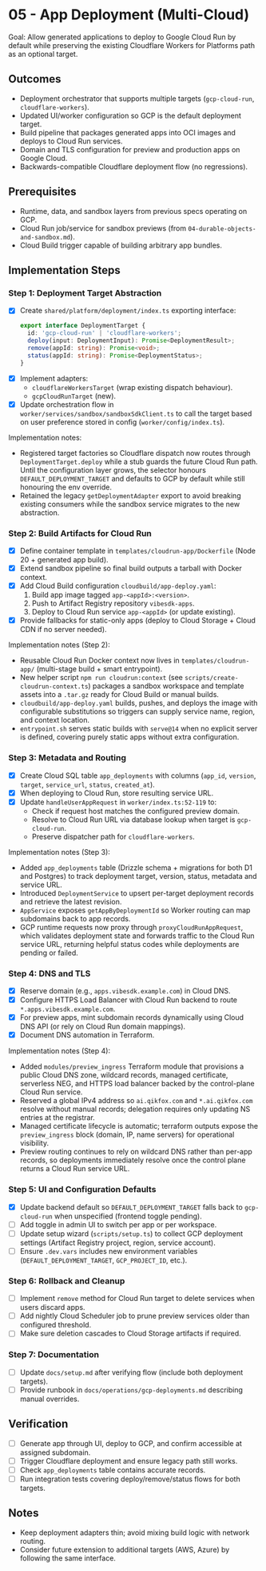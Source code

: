 # 05 - App Deployment (Multi-Cloud)

Goal: Allow generated applications to deploy to Google Cloud Run by default while preserving the existing Cloudflare Workers for Platforms path as an optional target.

## Outcomes
- Deployment orchestrator that supports multiple targets (`gcp-cloud-run`, `cloudflare-workers`).
- Updated UI/worker configuration so GCP is the default deployment target.
- Build pipeline that packages generated apps into OCI images and deploys to Cloud Run services.
- Domain and TLS configuration for preview and production apps on Google Cloud.
- Backwards-compatible Cloudflare deployment flow (no regressions).

## Prerequisites
- Runtime, data, and sandbox layers from previous specs operating on GCP.
- Cloud Run job/service for sandbox previews (from `04-durable-objects-and-sandbox.md`).
- Cloud Build trigger capable of building arbitrary app bundles.

## Implementation Steps

### Step 1: Deployment Target Abstraction
- [x] Create `shared/platform/deployment/index.ts` exporting interface:
  ```ts
  export interface DeploymentTarget {
    id: 'gcp-cloud-run' | 'cloudflare-workers';
    deploy(input: DeploymentInput): Promise<DeploymentResult>;
    remove(appId: string): Promise<void>;
    status(appId: string): Promise<DeploymentStatus>;
  }
  ```
- [x] Implement adapters:
  - `cloudflareWorkersTarget` (wrap existing dispatch behaviour).
  - `gcpCloudRunTarget` (new).
- [x] Update orchestration flow in `worker/services/sandbox/sandboxSdkClient.ts` to call the target based on user preference stored in config (`worker/config/index.ts`).

Implementation notes:
- Registered target factories so Cloudflare dispatch now routes through `DeploymentTarget.deploy` while a stub guards the future Cloud Run path. Until the configuration layer grows, the selector honours `DEFAULT_DEPLOYMENT_TARGET` and defaults to GCP by default while still honouring the env override.
- Retained the legacy `getDeploymentAdapter` export to avoid breaking existing consumers while the sandbox service migrates to the new abstraction.

### Step 2: Build Artifacts for Cloud Run
- [x] Define container template in `templates/cloudrun-app/Dockerfile` (Node 20 + generated app build).
- [x] Extend sandbox pipeline so final build outputs a tarball with Docker context.
- [x] Add Cloud Build configuration `cloudbuild/app-deploy.yaml`:
  1. Build app image tagged `app-<appId>:<version>`.
  2. Push to Artifact Registry repository `vibesdk-apps`.
  3. Deploy to Cloud Run service `app-<appId>` (or update existing).
- [x] Provide fallbacks for static-only apps (deploy to Cloud Storage + Cloud CDN if no server needed).

Implementation notes (Step 2):
- Reusable Cloud Run Docker context now lives in `templates/cloudrun-app/` (multi-stage build + smart entrypoint).
- New helper script `npm run cloudrun:context` (see `scripts/create-cloudrun-context.ts`) packages a sandbox workspace and template assets into a `.tar.gz` ready for Cloud Build or manual builds.
- `cloudbuild/app-deploy.yaml` builds, pushes, and deploys the image with configurable substitutions so triggers can supply service name, region, and context location.
- `entrypoint.sh` serves static builds with `serve@14` when no explicit server is defined, covering purely static apps without extra configuration.

### Step 3: Metadata and Routing
- [x] Create Cloud SQL table `app_deployments` with columns (`app_id`, `version`, `target`, `service_url`, `status`, `created_at`).
- [x] When deploying to Cloud Run, store resulting service URL.
- [x] Update `handleUserAppRequest` in `worker/index.ts:52-119` to:
  - Check if request host matches the configured preview domain.
  - Resolve to Cloud Run URL via database lookup when target is `gcp-cloud-run`.
  - Preserve dispatcher path for `cloudflare-workers`.

Implementation notes (Step 3):
- Added `app_deployments` table (Drizzle schema + migrations for both D1 and Postgres) to track deployment target, version, status, metadata and service URL.
- Introduced `DeploymentService` to upsert per-target deployment records and retrieve the latest revision.
- `AppService` exposes `getAppByDeploymentId` so Worker routing can map subdomains back to app records.
- GCP runtime requests now proxy through `proxyCloudRunAppRequest`, which validates deployment state and forwards traffic to the Cloud Run service URL, returning helpful status codes while deployments are pending or failed.

### Step 4: DNS and TLS
- [x] Reserve domain (e.g., `apps.vibesdk.example.com`) in Cloud DNS.
- [x] Configure HTTPS Load Balancer with Cloud Run backend to route `*.apps.vibesdk.example.com`.
- [x] For preview apps, mint subdomain records dynamically using Cloud DNS API (or rely on Cloud Run domain mappings).
- [x] Document DNS automation in Terraform.

Implementation notes (Step 4):
- Added `modules/preview_ingress` Terraform module that provisions a public Cloud DNS zone, wildcard records, managed certificate, serverless NEG, and HTTPS load balancer backed by the control-plane Cloud Run service.
- Reserved a global IPv4 address so `ai.qikfox.com` and `*.ai.qikfox.com` resolve without manual records; delegation requires only updating NS entries at the registrar.
- Managed certificate lifecycle is automatic; terraform outputs expose the `preview_ingress` block (domain, IP, name servers) for operational visibility.
- Preview routing continues to rely on wildcard DNS rather than per-app records, so deployments immediately resolve once the control plane returns a Cloud Run service URL.

### Step 5: UI and Configuration Defaults
- [x] Update backend default so `DEFAULT_DEPLOYMENT_TARGET` falls back to `gcp-cloud-run` when unspecified (frontend toggle pending).
- [ ] Add toggle in admin UI to switch per app or per workspace.
- [ ] Update setup wizard (`scripts/setup.ts`) to collect GCP deployment settings (Artifact Registry project, region, service account).
- [ ] Ensure `.dev.vars` includes new environment variables (`DEFAULT_DEPLOYMENT_TARGET`, `GCP_PROJECT_ID`, etc.).

### Step 6: Rollback and Cleanup
- [ ] Implement `remove` method for Cloud Run target to delete services when users discard apps.
- [ ] Add nightly Cloud Scheduler job to prune preview services older than configured threshold.
- [ ] Make sure deletion cascades to Cloud Storage artifacts if required.

### Step 7: Documentation
- [ ] Update `docs/setup.md` after verifying flow (include both deployment targets).
- [ ] Provide runbook in `docs/operations/gcp-deployments.md` describing manual overrides.

## Verification
- [ ] Generate app through UI, deploy to GCP, and confirm accessible at assigned subdomain.
- [ ] Trigger Cloudflare deployment and ensure legacy path still works.
- [ ] Check `app_deployments` table contains accurate records.
- [ ] Run integration tests covering deploy/remove/status flows for both targets.

## Notes
- Keep deployment adapters thin; avoid mixing build logic with network routing.
- Consider future extension to additional targets (AWS, Azure) by following the same interface.
